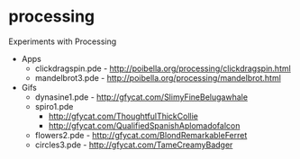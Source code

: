 processing
==========

Experiments with Processing

* Apps
  * clickdragspin.pde - http://poibella.org/processing/clickdragspin.html
  * mandelbrot3.pde - http://poibella.org/processing/mandelbrot.html
* Gifs
  * dynasine1.pde - http://gfycat.com/SlimyFineBelugawhale 
  * spiro1.pde
    * http://gfycat.com/ThoughtfulThickCollie
    * http://gfycat.com/QualifiedSpanishAplomadofalcon
  * flowers2.pde - http://gfycat.com/BlondRemarkableFerret
  * circles3.pde - http://gfycat.com/TameCreamyBadger
